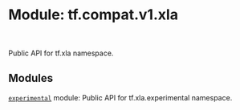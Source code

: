 <div itemscope itemtype="http://developers.google.com/ReferenceObject">
<meta itemprop="name" content="tf.compat.v1.xla" />
<meta itemprop="path" content="Stable" />
</div>

# Module: tf.compat.v1.xla


<table class="tfo-notebook-buttons tfo-api" align="left">
</table>



Public API for tf.xla namespace.



## Modules

[`experimental`](../../../tf/compat/v1/xla/experimental.md) module: Public API for tf.xla.experimental namespace.

